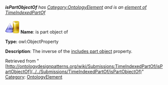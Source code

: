 ___isPartObjectOf__ has [Category:OntologyElement](../../Category/OntologyElement "Category:OntologyElement") and is an [element of](../../Property/ElementOf "Property:ElementOf") [TimeIndexedPartOf](../../Submissions/TimeIndexedPartOf "Submissions:TimeIndexedPartOf")_


  




[![ObjectProperty](../../images/thumb/c/c3/ObjectProperty.gif/45px-ObjectProperty.gif)](../../Image/ObjectProperty.gif "ObjectProperty")
__Name__: is part object of 


__Type:__ owl:ObjectProperty 


__Description__: The inverse of the  [includes part object](../../Submissions/TimeIndexedPartOf/includesPartObject "Submissions:TimeIndexedPartOf/includesPartObject") property. 





Retrieved from "[http://ontologydesignpatterns.org/wiki/Submissions:TimeIndexedPartOf/isPartObjectOf](../../Submissions/TimeIndexedPartOf/isPartObjectOf)"
 [Category](http://ontologydesignpatterns.org/wiki/Special:Categories "Special:Categories"): [OntologyElement](../../Category/OntologyElement "Category:OntologyElement")
